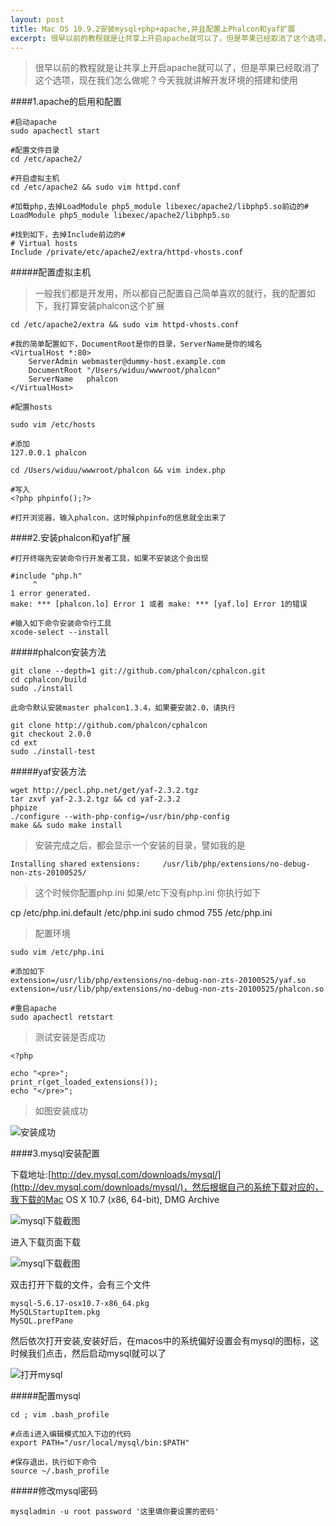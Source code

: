 ```yaml
---
layout: post
title: Mac OS 10.9.2安装mysql+php+apache,并且配置上Phalcon和yaf扩展
excerpt: 很早以前的教程就是让共享上开启apache就可以了，但是苹果已经取消了这个选项，现在我们怎么做呢？今天我就讲解开发环境的搭建和使用.
---
```


>很早以前的教程就是让共享上开启apache就可以了，但是苹果已经取消了这个选项，现在我们怎么做呢？今天我就讲解开发环境的搭建和使用

####1.apache的启用和配置

    #启动apache
    sudo apachectl start
    
    #配置文件目录
    cd /etc/apache2/
    
    #开启虚拟主机
    cd /etc/apache2 && sudo vim httpd.conf
    
    #加载php,去掉LoadModule php5_module libexec/apache2/libphp5.so前边的#
    LoadModule php5_module libexec/apache2/libphp5.so
    
    #找到如下，去掉Include前边的#
    # Virtual hosts
    Include /private/etc/apache2/extra/httpd-vhosts.conf
    
#####配置虚拟主机

>一般我们都是开发用，所以都自己配置自己简单喜欢的就行，我的配置如下，我打算安装phalcon这个扩展

    cd /etc/apache2/extra && sudo vim httpd-vhosts.conf
    
    #我的简单配置如下，DocumentRoot是你的目录，ServerName是你的域名
    <VirtualHost *:80>
        ServerAdmin webmaster@dummy-host.example.com
        DocumentRoot "/Users/widuu/wwwroot/phalcon"
        ServerName   phalcon
    </VirtualHost>
    
    #配置hosts
    
    sudo vim /etc/hosts
    
    #添加
    127.0.0.1 phalcon
    
    cd /Users/widuu/wwwroot/phalcon && vim index.php
    
    #写入
    <?php phpinfo();?>
    
    #打开浏览器，输入phalcon，这时候phpinfo的信息就全出来了
    
####2.安装phalcon和yaf扩展
    
    #打开终端先安装命令行开发者工具，如果不安装这个会出现
    
    #include "php.h"
         ^
    1 error generated.
    make: *** [phalcon.lo] Error 1 或者 make: *** [yaf.lo] Error 1的错误
    
    #输入如下命令安装命令行工具
    xcode-select --install
    
#####phalcon安装方法

    git clone --depth=1 git://github.com/phalcon/cphalcon.git
    cd cphalcon/build
    sudo ./install

    此命令默认安装master phalcon1.3.4，如果要安装2.0，请执行

    git clone http://github.com/phalcon/cphalcon
    git checkout 2.0.0
    cd ext
    sudo ./install-test

#####yaf安装方法

    wget http://pecl.php.net/get/yaf-2.3.2.tgz
    tar zxvf yaf-2.3.2.tgz && cd yaf-2.3.2
    phpize
    ./configure --with-php-config=/usr/bin/php-config
    make && sudo make install
    
>安装完成之后，都会显示一个安装的目录，譬如我的是

    Installing shared extensions:     /usr/lib/php/extensions/no-debug-non-zts-20100525/
    
>这个时候你配置php.ini 如果/etc下没有php.ini 你执行如下

 cp /etc/php.ini.default /etc/php.ini
 sudo chmod 755 /etc/php.ini
 
>配置环境

    sudo vim /etc/php.ini
    
    #添加如下
    extension=/usr/lib/php/extensions/no-debug-non-zts-20100525/yaf.so
    extension=/usr/lib/php/extensions/no-debug-non-zts-20100525/phalcon.so
    
    #重启apache
    sudo apachectl retstart

>测试安装是否成功

    <?php
    
    echo "<pre>";
    print_r(get_loaded_extensions());
    echo "</pre>";
    
>如图安装成功

![安装成功](https://camo.githubusercontent.com/e7f2c38f650d86ba6a8ab53021cf848208cea36a/687474703a2f2f77696475752e752e71696e6975646e2e636f6d2f402f696d616765732f7961662e706e67)
    
####3.mysql安装配置

 下载地址:[http://dev.mysql.com/downloads/mysql/](http://dev.mysql.com/downloads/mysql/)，然后根据自己的系统下载对应的，我下载的Mac OS X 10.7 (x86, 64-bit), DMG Archive

 ![mysql下载截图](https://camo.githubusercontent.com/39b3fc7ca4fb2f9efbaa1576708492147e680c04/687474703a2f2f77696475752e752e71696e6975646e2e636f6d2f402f696d616765732f6d7973716c312e706e67)
 
 进入下载页面下载

 ![mysql下载截图](https://camo.githubusercontent.com/9671fc9d8c55bb6c854341fa4e54cbe291df2a4a/687474703a2f2f77696475752e752e71696e6975646e2e636f6d2f402f696d616765732f6d7973716c322e706e67) 
 
 双击打开下载的文件，会有三个文件
    
    mysql-5.6.17-osx10.7-x86_64.pkg
    MySQLStartupItem.pkg
    MySQL.prefPane
    
然后依次打开安装,安装好后，在macos中的系统偏好设置会有mysql的图标，这时候我们点击，然后启动mysql就可以了

![打开mysql](https://camo.githubusercontent.com/088448107b67e00ccab5ace862c19ebf1e7cb591/687474703a2f2f77696475752e752e71696e6975646e2e636f6d2f402f696d616765732f6d7973716c332e706e67)

#####配置mysql

    cd ; vim .bash_profile
    
    #点击i进入编辑模式加入下边的代码
    export PATH="/usr/local/mysql/bin:$PATH"
    
    #保存退出，执行如下命令
    source ~/.bash_profile
    
#####修改mysql密码

    mysqladmin -u root password '这里填你要设置的密码'
    
    
 
